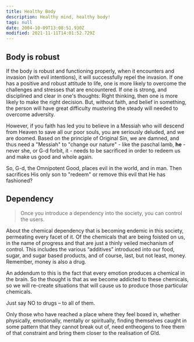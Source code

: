 ```yaml
---
title: Healthy Body
description: Healthy mind, healthy body!
tags: null
date: 2004-10-09T13:08:51.930Z
modified: 2021-11-11T14:01:52.729Z
---
```


## Body is robust

If the body is robust and functioning properly, when it encounters and invasion (with evil intentions), it will successfully repel the invasion. If one has a positive and robust attitude to life, one is more likely to overcome the challenges and stresses that are encountered. If one is strong, and disciplined and clear in one's thoughts: Right thinking, then one is more likely to make the right decision. But, without faith, and belief in something, the person will have great difficulty mustering the steady will needed to overcome adversity.

However, if you faith has led you to believe in a Messiah who will descend from Heaven to save all our poor souls, you are seriously deluded, and we are doomed. Based on the principle of Original Sin, we are damned, and thus need a "Messiah" to "change our nature" - like the paschal lamb, **he** - never she, or G-d forbit, it - needs to be sacrificed in order to redeem us and make us good and whole again.

So, G-d, the Omnipotent Good, places evil in the world, and in man. Then sacrifices His only son to "redeem" or remove this evil that He has fashioned?

## Dependency

> Once you introduce a dependency into the society, you can control the users.

About the chemical dependency that is becoming endemic in this society, permeating every facet of it. Of the chemicals that are being foisted on us, in the name of progress and that are just a thinly veiled mechanism of control. This includes the various “additives” introduced into our food, sugar, and sugar based products, and of course, last, but not least, money. Remember, money is also a drug.

An addendum to this is the fact that every emotion produces a chemical in the brain. So the thought is that as we become addicted to these chemicals, so we will re-create situations that will cause us to produce those particular chemicals.

Just say NO to drugs – to all of them.

Only those who have reached a place where they feel boxed in, whether physically, emotionally, mentally or spiritually, finding themselves caught in some pattern that they cannot break out of, need entheogens to free them of that constraint and bring them closer to the realisation of G!d.
